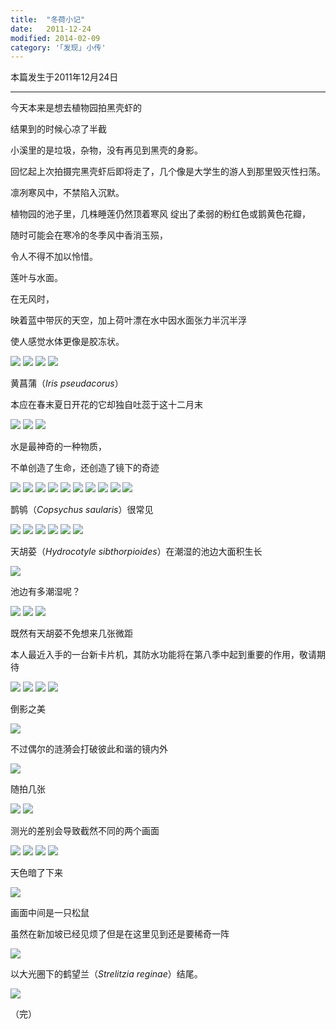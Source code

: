 ```yaml
---
title:  "冬荷小记"
date:   2011-12-24
modified: 2014-02-09
category: '｢发现｣ 小传'
---
```


本篇发生于2011年12月24日

---

今天本来是想去植物园拍黑壳虾的

结果到的时候心凉了半截

小溪里的是垃圾，杂物，没有再见到黑壳的身影。

回忆起上次拍摄完黑壳虾后即将走了，几个像是大学生的游人到那里毁灭性扫荡。


凛冽寒风中，不禁陷入沉默。


植物园的池子里，几株睡莲仍然顶着寒风
绽出了柔弱的粉红色或鹅黄色花瓣，

随时可能会在寒冷的冬季风中香消玉殒，

令人不得不加以怜惜。

莲叶与水面。

在无风时，

映着蓝中带灰的天空，加上荷叶漂在水中因水面张力半沉半浮

使人感觉水体更像是胶冻状。

<img class='disc' src='https://lykoseremos.github.io/gmalb-01/disx6/1.jpg'>

<img class='disc' src='https://lykoseremos.github.io/gmalb-01/disx6/2.jpg'>

<img class='disc' src='https://lykoseremos.github.io/gmalb-01/disx6/3.jpg'>

<img class='disc' src='https://lykoseremos.github.io/gmalb-01/disx6/4.jpg'>

黄菖蒲（<i>Iris pseudacorus</i>）

本应在春末夏日开花的它却独自吐蕊于这十二月末

<img class='disc' src='https://lykoseremos.github.io/gmalb-01/disx6/5.jpg'>

<img class='disc' src='https://lykoseremos.github.io/gmalb-01/disx6/6.jpg'>

<img class='disc' src='https://lykoseremos.github.io/gmalb-01/disx6/7.jpg'>

水是最神奇的一种物质，

不单创造了生命，还创造了镜下的奇迹

<img class='disc' src='https://lykoseremos.github.io/gmalb-01/disx6/8.jpg'>

<img class='disc' src='https://lykoseremos.github.io/gmalb-01/disx6/9.jpg'>

<img class='disc' src='https://lykoseremos.github.io/gmalb-01/disx6/10.jpg'>

<img class='disc' src='https://lykoseremos.github.io/gmalb-01/disx6/11.jpg'>

<img class='disc' src='https://lykoseremos.github.io/gmalb-01/disx6/12.jpg'>

<img class='disc' src='https://lykoseremos.github.io/gmalb-01/disx6/13.jpg'>

<img class='disc' src='https://lykoseremos.github.io/gmalb-01/disx6/14.jpg'>

<img class='disc' src='https://lykoseremos.github.io/gmalb-01/disx6/15.jpg'>

<img class='disc' src='https://lykoseremos.github.io/gmalb-01/disx6/16.jpg'>

<img class='disc' src='https://lykoseremos.github.io/gmalb-01/disx6/17.jpg'>

鹊鸲（<i>Copsychus saularis</i>）很常见

<img class='disc' src='https://lykoseremos.github.io/gmalb-01/disx6/18.jpg'>

<img class='disc' src='https://lykoseremos.github.io/gmalb-01/disx6/19.jpg'>

<img class='disc' src='https://lykoseremos.github.io/gmalb-01/disx6/20.jpg'>

<img class='disc' src='https://lykoseremos.github.io/gmalb-01/disx6/21.jpg'>

<img class='disc' src='https://lykoseremos.github.io/gmalb-01/disx6/22.jpg'>

<img class='disc' src='https://lykoseremos.github.io/gmalb-01/disx6/23.jpg'>

天胡荽（<i>Hydrocotyle sibthorpioides</i>）在潮湿的池边大面积生长

<img class='disc' src='https://lykoseremos.github.io/gmalb-01/disx6/24.jpg'>

池边有多潮湿呢？

<img class='disc' src='https://lykoseremos.github.io/gmalb-01/disx6/25.jpg'>

<img class='disc' src='https://lykoseremos.github.io/gmalb-01/disx6/26.jpg'>

<img class='disc' src='https://lykoseremos.github.io/gmalb-01/disx6/27.jpg'>

既然有天胡荽不免想来几张微距

本人最近入手的一台新卡片机，其防水功能将在第八季中起到重要的作用，敬请期待

<img class='disc' src='https://lykoseremos.github.io/gmalb-01/disx6/28.jpg'>

<img class='disc' src='https://lykoseremos.github.io/gmalb-01/disx6/29.jpg'>

<img class='disc' src='https://lykoseremos.github.io/gmalb-01/disx6/30.jpg'>

<img class='disc' src='https://lykoseremos.github.io/gmalb-01/disx6/31.jpg'>

倒影之美

<img class='disc' src='https://lykoseremos.github.io/gmalb-01/disx6/32.jpg'>

不过偶尔的涟漪会打破彼此和谐的镜内外

<img class='disc' src='https://lykoseremos.github.io/gmalb-01/disx6/33.jpg'>

随拍几张

<img class='disc' src='https://lykoseremos.github.io/gmalb-01/disx6/34.jpg'>

<img class='disc' src='https://lykoseremos.github.io/gmalb-01/disx6/35.jpg'>

测光的差别会导致截然不同的两个画面

<img class='disc' src='https://lykoseremos.github.io/gmalb-01/disx6/36.jpg'>

<img class='disc' src='https://lykoseremos.github.io/gmalb-01/disx6/37.jpg'>

<img class='disc' src='https://lykoseremos.github.io/gmalb-01/disx6/38.jpg'>

<img class='disc' src='https://lykoseremos.github.io/gmalb-01/disx6/39.jpg'>

天色暗了下来

<img class='disc' src='https://lykoseremos.github.io/gmalb-01/disx6/40.jpg'>

画面中间是一只松鼠

虽然在新加坡已经见烦了但是在这里见到还是要稀奇一阵

<img class='disc' src='https://lykoseremos.github.io/gmalb-01/disx6/41.jpg'>

以大光圈下的鹤望兰（<i>Strelitzia reginae</i>）结尾。

<img class='disc' src='https://lykoseremos.github.io/gmalb-01/disx6/42.jpg'>

（完）
